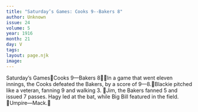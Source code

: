 ```yaml
---
title: "Saturday’s Games: Cooks 9--Bakers 8"
author: Unknown
issue: 24
volume: 5
year: 1916
month: 21
day: V
tags:
layout: page.njk
image:
---
```

Saturday’s GamesCooks 9—Bakers 8In a game that went eleven innings, the Cooks defeated the Bakers, by a score of 9—8.Blackie pitched like a veteran, fanning 9 and walking 3. Jim, the Bakers fanned 5 and issued 7 passes. Hagy led at the bat, while Big Bill featured in the field. Umpire—Mack.
